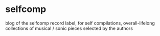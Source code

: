 # selfcomp
blog of the selfcomp record label, for self compilations, overall-lifelong collections of musical / sonic pieces selected by the authors
